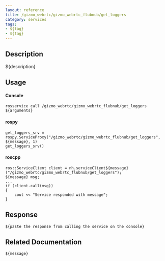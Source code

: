 ```yaml
---
layout: reference
title: /gizmo_webrtc/gizmo_webrtc_flubnub/get_loggers
category: services
tags: 
- ${tag} 
- ${tag}
---
```


## Description
${description}

## Usage
#### Console
```
rosservice call /gizmo_webrtc/gizmo_webrtc_flubnub/get_loggers ${arguments}
```

#### rospy
```
get_loggers_srv = rospy.ServiceProxy("/gizmo_webrtc/gizmo_webrtc_flubnub/get_loggers", ${message}, 1)
get_loggers_srv()
```

#### roscpp
```
ros::ServiceClient client = nh.serviceClient${message}("/gizmo_webrtc/gizmo_webrtc_flubnub/get_loggers");
${message} msg;
...
if (client.call(msg))
{
    cout << "Service responded with message";
}
```

## Response
```
${paste the response from calling the service on the console}
```

## Related Documentation
``${message}``  